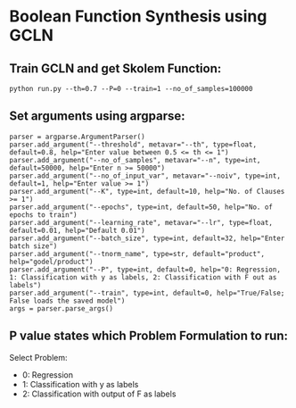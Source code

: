 # Boolean Function Synthesis using GCLN

## Train GCLN and get Skolem Function:
```
python run.py --th=0.7 --P=0 --train=1 --no_of_samples=100000
```

## Set arguments using argparse:
```
parser = argparse.ArgumentParser()
parser.add_argument("--threshold", metavar="--th", type=float, default=0.8, help="Enter value between 0.5 <= th <= 1")
parser.add_argument("--no_of_samples", metavar="--n", type=int, default=50000, help="Enter n >= 50000")
parser.add_argument("--no_of_input_var", metavar="--noiv", type=int, default=1, help="Enter value >= 1")
parser.add_argument("--K", type=int, default=10, help="No. of Clauses >= 1")
parser.add_argument("--epochs", type=int, default=50, help="No. of epochs to train")
parser.add_argument("--learning_rate", metavar="--lr", type=float, default=0.01, help="Default 0.01")
parser.add_argument("--batch_size", type=int, default=32, help="Enter batch size")
parser.add_argument("--tnorm_name", type=str, default="product", help="godel/product")
parser.add_argument("--P", type=int, default=0, help="0: Regression, 1: Classification with y as labels, 2: Classification with F out as labels")
parser.add_argument("--train", type=int, default=0, help="True/False; False loads the saved model")
args = parser.parse_args()
```

## P value states which Problem Formulation to run:
Select Problem:
- 0: Regression
- 1: Classification with y as labels
- 2: Classification with output of F as labels